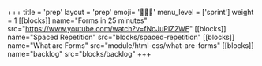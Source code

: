 +++
title = 'prep'
layout = 'prep'
emoji= '🧑🏾‍💻'
menu_level = ['sprint']
weight = 1
[[blocks]]
name="Forms in 25 minutes"
src="https://www.youtube.com/watch?v=fNcJuPIZ2WE"
[[blocks]]
name="Spaced Repetition"
src="blocks/spaced-repetition"
[[blocks]]
name="What are Forms"
src="module/html-css/what-are-forms"
[[blocks]]
name="backlog"
src="blocks/backlog"
+++
